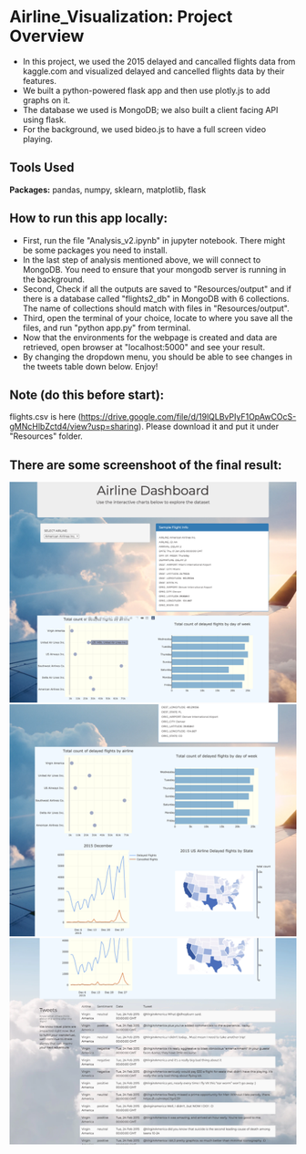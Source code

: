 # Airline_Visualization: Project Overview
- In this project, we used the 2015 delayed and cancalled flights data from kaggle.com and visualized delayed and cancelled flights data by their features. 
- We built a python-powered flask app and then use plotly.js to add graphs on it. 
- The database we used is MongoDB; we also built a client facing API using flask.
- For the background, we used bideo.js to have a full screen video playing. 

## Tools Used
**Packages:** pandas, numpy, sklearn, matplotlib, flask

## How to run this app locally: 
- First, run the file "Analysis_v2.ipynb" in jupyter notebook. There might be some packages you need to install. 
- In the last step of analysis mentioned above, we will connect to MongoDB. You need to ensure that your mongodb server is running in the background. 
- Second, Check if all the outputs are saved to "Resources/output" and if there is a database called "flights2_db" in MongoDB with 6 collections. The name of collections should match with files in "Resources/output". 
- Third, open the terminal of your choice, locate to where you save all the files, and run "python app.py" from terminal. 
- Now that the environments for the webpage is created and data are retrieved, open browser at "localhost:5000" and see your result.
- By changing the dropdown menu, you should be able to see changes in the tweets table down below. Enjoy!

## Note (do this before start): 
flights.csv is here (https://drive.google.com/file/d/19lQLBvPIyF1OpAwCOcS-gMNcHlbZctd4/view?usp=sharing). Please download it and put it under "Resources" folder. 

## There are some screenshoot of the final result:
![app1](images/app1.png)
![app2](images/app2.png)
![app3](images/app3.png)

